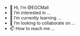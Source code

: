 - 👋 Hi, I’m @EGCMall
- 👀 I’m interested in ...
- 🌱 I’m currently learning ...
- 💞️ I’m looking to collaborate on ...
- 📫 How to reach me ...

<!---
EGCMall/EGCMall is a ✨ special ✨ repository because its `README.md` (this file) appears on your GitHub profile.
You can click the Preview link to take a look at your changes.
--->
